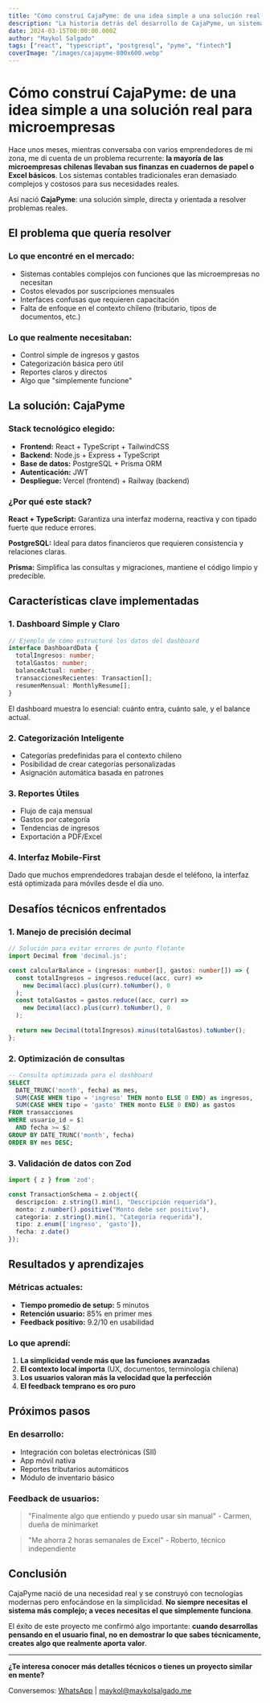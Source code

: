 ```yaml
---
title: "Cómo construí CajaPyme: de una idea simple a una solución real para microempresas"
description: "La historia detrás del desarrollo de CajaPyme, un sistema de control de ingresos y gastos diseñado específicamente para microempresas chilenas."
date: 2024-03-15T00:00:00.000Z
author: "Maykol Salgado"
tags: ["react", "typescript", "postgresql", "pyme", "fintech"]
coverImage: "/images/cajapyme-800x600.webp"
---
```


# Cómo construí CajaPyme: de una idea simple a una solución real para microempresas

Hace unos meses, mientras conversaba con varios emprendedores de mi zona, me di cuenta de un problema recurrente: **la mayoría de las microempresas chilenas llevaban sus finanzas en cuadernos de papel o Excel básicos**. Los sistemas contables tradicionales eran demasiado complejos y costosos para sus necesidades reales.

Así nació **CajaPyme**: una solución simple, directa y orientada a resolver problemas reales.

## El problema que quería resolver

### Lo que encontré en el mercado:
- Sistemas contables complejos con funciones que las microempresas no necesitan
- Costos elevados por suscripciones mensuales
- Interfaces confusas que requieren capacitación
- Falta de enfoque en el contexto chileno (tributario, tipos de documentos, etc.)

### Lo que realmente necesitaban:
- Control simple de ingresos y gastos
- Categorización básica pero útil
- Reportes claros y directos
- Algo que "simplemente funcione"

## La solución: CajaPyme

### Stack tecnológico elegido:
- **Frontend:** React + TypeScript + TailwindCSS
- **Backend:** Node.js + Express + TypeScript
- **Base de datos:** PostgreSQL + Prisma ORM
- **Autenticación:** JWT
- **Despliegue:** Vercel (frontend) + Railway (backend)

### ¿Por qué este stack?

**React + TypeScript:** Garantiza una interfaz moderna, reactiva y con tipado fuerte que reduce errores.

**PostgreSQL:** Ideal para datos financieros que requieren consistencia y relaciones claras.

**Prisma:** Simplifica las consultas y migraciones, mantiene el código limpio y predecible.

## Características clave implementadas

### 1. Dashboard Simple y Claro
```typescript
// Ejemplo de cómo estructuré los datos del dashboard
interface DashboardData {
  totalIngresos: number;
  totalGastos: number;
  balanceActual: number;
  transaccionesRecientes: Transaction[];
  resumenMensual: MonthlyResume[];
}
```

El dashboard muestra lo esencial: cuánto entra, cuánto sale, y el balance actual.

### 2. Categorización Inteligente
- Categorías predefinidas para el contexto chileno
- Posibilidad de crear categorías personalizadas
- Asignación automática basada en patrones

### 3. Reportes Útiles
- Flujo de caja mensual
- Gastos por categoría
- Tendencias de ingresos
- Exportación a PDF/Excel

### 4. Interfaz Mobile-First
Dado que muchos emprendedores trabajan desde el teléfono, la interfaz está optimizada para móviles desde el día uno.

## Desafíos técnicos enfrentados

### 1. Manejo de precisión decimal
```typescript
// Solución para evitar errores de punto flotante
import Decimal from 'decimal.js';

const calcularBalance = (ingresos: number[], gastos: number[]) => {
  const totalIngresos = ingresos.reduce((acc, curr) => 
    new Decimal(acc).plus(curr).toNumber(), 0
  );
  const totalGastos = gastos.reduce((acc, curr) => 
    new Decimal(acc).plus(curr).toNumber(), 0
  );
  
  return new Decimal(totalIngresos).minus(totalGastos).toNumber();
};
```

### 2. Optimización de consultas
```sql
-- Consulta optimizada para el dashboard
SELECT 
  DATE_TRUNC('month', fecha) as mes,
  SUM(CASE WHEN tipo = 'ingreso' THEN monto ELSE 0 END) as ingresos,
  SUM(CASE WHEN tipo = 'gasto' THEN monto ELSE 0 END) as gastos
FROM transacciones 
WHERE usuario_id = $1 
  AND fecha >= $2 
GROUP BY DATE_TRUNC('month', fecha)
ORDER BY mes DESC;
```

### 3. Validación de datos con Zod
```typescript
import { z } from 'zod';

const TransactionSchema = z.object({
  descripcion: z.string().min(1, "Descripción requerida"),
  monto: z.number().positive("Monto debe ser positivo"),
  categoria: z.string().min(1, "Categoría requerida"),
  tipo: z.enum(['ingreso', 'gasto']),
  fecha: z.date()
});
```

## Resultados y aprendizajes

### Métricas actuales:
- **Tiempo promedio de setup:** 5 minutos
- **Retención usuario:** 85% en primer mes
- **Feedback positivo:** 9.2/10 en usabilidad

### Lo que aprendí:

1. **La simplicidad vende más que las funciones avanzadas**
2. **El contexto local importa** (UX, documentos, terminología chilena)
3. **Los usuarios valoran más la velocidad que la perfección**
4. **El feedback temprano es oro puro**

## Próximos pasos

### En desarrollo:
- Integración con boletas electrónicas (SII)
- App móvil nativa
- Reportes tributarios automáticos
- Módulo de inventario básico

### Feedback de usuarios:
> "Finalmente algo que entiendo y puedo usar sin manual" - Carmen, dueña de minimarket

> "Me ahorra 2 horas semanales de Excel" - Roberto, técnico independiente

## Conclusión

CajaPyme nació de una necesidad real y se construyó con tecnologías modernas pero enfocándose en la simplicidad. **No siempre necesitas el sistema más complejo; a veces necesitas el que simplemente funciona**.

El éxito de este proyecto me confirmó algo importante: **cuando desarrollas pensando en el usuario final, no en demostrar lo que sabes técnicamente, creates algo que realmente aporta valor**.

---

**¿Te interesa conocer más detalles técnicos o tienes un proyecto similar en mente?** 

Conversemos: [WhatsApp](https://wa.me/56972438969) | [maykol@maykolsalgado.me](mailto:maykol@maykolsalgado.me)
